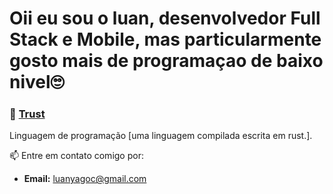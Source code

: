 # Oii eu sou o luan, desenvolvedor Full Stack e Mobile, mas particularmente gosto mais de programaçao de baixo nivel🙄

### 🔶 [Trust](https://github.com/seu-usuario/trust)
Linguagem de programação [uma linguagem compilada escrita em rust.].

📫 Entre em contato comigo por:
- **Email:** [luanyagoc@gmail.com](mailto:luanyagoc@gmail.com)
